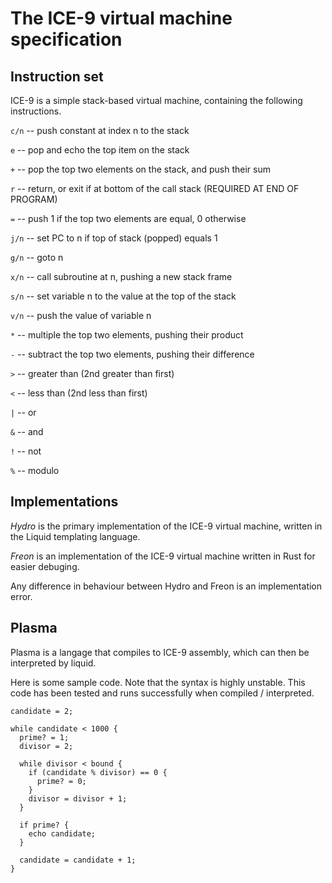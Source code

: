 # The ICE-9 virtual machine specification


## Instruction set

ICE-9 is a simple stack-based virtual machine, containing the following instructions.

`c/n` -- push constant at index n to the stack

`e` -- pop and echo the top item on the stack

`+` -- pop the top two elements on the stack, and push their sum

`r` -- return, or exit if at bottom of the call stack (REQUIRED AT END OF PROGRAM)

`=` -- push 1 if the top two elements are equal, 0 otherwise

`j/n` -- set PC to n if top of stack (popped) equals 1

`g/n` -- goto n

`x/n` -- call subroutine at n, pushing a new stack frame

`s/n` -- set variable n to the value at the top of the stack

`v/n` -- push the value of variable n

`*` -- multiple the top two elements, pushing their product

`-` -- subtract the top two elements, pushing their difference

`>` -- greater than (2nd greater than first)

`<` -- less than (2nd less than first)

`|` -- or

`&` -- and

`!` -- not

`%` -- modulo

## Implementations

*Hydro* is the primary implementation of the ICE-9 virtual machine, written
in the Liquid templating language.

*Freon* is an implementation of the ICE-9 virtual machine written in Rust for easier
debuging.

Any difference in behaviour between Hydro and Freon is an implementation error.


## Plasma

Plasma is a langage that compiles to ICE-9 assembly, which can then be
interpreted by liquid.

Here is some sample code. Note that the syntax is highly unstable.
This code has been tested and runs successfully when compiled / interpreted.

```
candidate = 2;

while candidate < 1000 {
  prime? = 1;
  divisor = 2;

  while divisor < bound {
    if (candidate % divisor) == 0 {
      prime? = 0;
    }
    divisor = divisor + 1;
  }

  if prime? {
    echo candidate;
  }

  candidate = candidate + 1;
}
```
